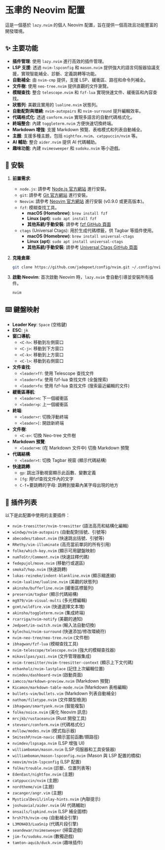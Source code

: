 # 玉聿的 Neovim 配置

這是一個基於 `lazy.nvim` 的個人 Neovim 配置，旨在提供一個高效且功能豐富的開發環境。

## ✨ 主要功能

*   **插件管理**: 使用 `lazy.nvim` 進行高效的插件管理。
*   **LSP 支援**: 透過 `nvim-lspconfig` 和 `mason.nvim` 提供強大的語言伺服器協議支援，實現智能補全、診斷、定義跳轉等功能。
*   **自動補全**: 由 `nvim-cmp` 提供，支援 LSP、緩衝區、路徑和命令列補全。
*   **文件樹**: 使用 `neo-tree.nvim` 提供直觀的文件瀏覽。
*   **模糊查找**: 整合 `telescope.nvim` 和 `fzf-lua` 實現快速文件、緩衝區和內容查找。
*   **狀態列**: 美觀且實用的 `lualine.nvim` 狀態列。
*   **自動配對與環繞**: `nvim-autopairs` 和 `nvim-surround` 提升編輯效率。
*   **代碼格式化**: 透過 `conform.nvim` 實現多語言的自動代碼格式化。
*   **終端整合**: 內建 `toggleterm.nvim` 方便快速切換終端。
*   **Markdown 增強**: 支援 Markdown 預覽、表格模式和列表自動補全。
*   **主題**: 支援多種主題，包括 `nightfox.nvim`、`catppuccin/nvim` 等。
*   **AI 輔助**: 整合 `aider.nvim` 提供 AI 代碼輔助。
*   **趣味功能**: 內建 `nvimesweeper` 和 `sudoku.nvim` 等小遊戲。

## 🚀 安裝

1.  **前置需求**:
    *   `node.js`: 請參考 [Node.js 官方網站](https://nodejs.org/) 進行安裝。
    *   `git`: 請參考 [Git 官方網站](https://git-scm.com/book/zh-tw/v2/%E9%96%8B%E5%A7%8B-Git-%E5%5B%E5%AE%89%E8%A3%9D-Git%5D) 進行安裝。
    *   `Neovim`: 請參考 [Neovim 官方網站](https://neovim.io/doc/user/install.html) 進行安裝 (v0.9.0 或更高版本)。
    *   `fzf`: 模糊查找工具。
        *   **macOS (Homebrew)**: `brew install fzf`
        *   **Linux (apt)**: `sudo apt install fzf`
        *   **其他系統/手動安裝**: 請參考 [fzf GitHub 頁面](https://github.com/junegunn/fzf#installation)
    *   `ctags` (Universal Ctags): 用於生成代碼標籤，供 Tagbar 等插件使用。
        *   **macOS (Homebrew)**: `brew install universal-ctags`
        *   **Linux (apt)**: `sudo apt install universal-ctags`
        *   **其他系統/手動安裝**: 請參考 [Universal Ctags GitHub 頁面](https://github.com/universal-ctags/ctags#how-to-install)

2.  **克隆倉庫**:
    ```bash
    git clone https://github.com/jadepoet/config/nvim.git ~/.config/nvim
    ```

3.  **啟動 Neovim**:
    首次啟動 Neovim 時，`lazy.nvim` 會自動引導並安裝所有插件。
    ```bash
    nvim
    ```

## ⌨️ 鍵盤映射

*   **Leader Key**: `Space` (空格鍵)
*   **ESC**: `jk`
*   **窗口導航**:
    *   `<C-h>`: 移動到左側窗口
    *   `<C-j>`: 移動到下方窗口
    *   `<C-k>`: 移動到上方窗口
    *   `<C-l>`: 移動到右側窗口
*   **文件查找**:
    *   `<leader>ff`: 使用 Telescope 查找文件
    *   `<leader>fa`: 使用 fzf-lua 查找文件 (全盤搜索)
    *   `<leader>fo`: 使用 fzf-lua 查找文件 (搜索最近編輯的文件)
*   **緩衝區導航**:
    *   `<leader>n`: 下一個緩衝區
    *   `<leader>p`: 上一個緩衝區
*   **終端**:
    *   `<leader>r`: 切換浮動終端
    *   `<leader>[`: 開啟新終端
*   **文件樹**:
    *   `<C-e>`: 切換 Neo-tree 文件樹
*   **Markdown 預覽**:
    *   `<leader>m`: (在 Markdown 文件中) 切換 Markdown 預覽
*   **代碼結構**:
    *   `<leader>t`: 切換 Tagbar 視窗 (顯示代碼結構)
*   **快速跳轉**:
    *   `gp`: 跳出浮動視窗顯示此函數、變數定義
    *   `[fg`: 用fzf查找文件內的文字 
    *   `C-f`+要跳轉的字母: 跳轉到螢幕內某字母出現的地方

## 🔌 插件列表

以下是此配置中使用的主要插件：

*   `nvim-treesitter/nvim-treesitter` (語法高亮和結構化編輯)
*   `windwp/nvim-autopairs` (自動配對括號、引號等)
*   `abecodes/tabout.nvim` (快速跳出括號、引號等)
*   `RRethy/vim-illuminate` (高亮當前單詞的所有引用)
*   `folke/which-key.nvim` (顯示可用鍵盤映射)
*   `numToStr/Comment.nvim` (快速註釋代碼)
*   `fedepujol/move.nvim` (移動行或選區)
*   `smoka7/hop.nvim` (快速跳轉)
*   `lukas-reineke/indent-blankline.nvim` (顯示縮進線)
*   `nvim-lualine/lualine.nvim` (美觀的狀態列)
*   `akinsho/bufferline.nvim` (緩衝區標籤列)
*   `preservim/tagbar` (顯示代碼結構)
*   `mg979/vim-visual-multi` (多光標編輯)
*   `gcmt/wildfire.vim` (快速選擇文本塊)
*   `akinsho/toggleterm.nvim` (集成終端)
*   `rcarriga/nvim-notify` (美觀的通知)
*   `Jedpoet/im-switch.nvim` (輸入法自動切換)
*   `kylechui/nvim-surround` (快速添加/修改環繞符)
*   `nvim-neo-tree/neo-tree.nvim` (文件樹)
*   `ibhagwan/fzf-lua` (模糊查找工具)
*   `nvim-telescope/telescope.nvim` (強大的模糊查找器)
*   `mikavilpas/yazi.nvim` (文件管理器集成)
*   `nvim-treesitter/nvim-treesitter-context` (顯示上下文代碼)
*   `ethanholz/nvim-lastplace` (記住上次編輯位置)
*   `nvimdev/dashboard-nvim` (啟動頁面)
*   `iamcco/markdown-preview.nvim` (Markdown 預覽)
*   `Kicamon/markdown-table-mode.nvim` (Markdown 表格編輯)
*   `bullets-vim/bullets.vim` (Markdown 列表自動補全)
*   `nathom/filetype.nvim` (文件類型檢測)
*   `ibhagwan/smartyank.nvim` (智能複製)
*   `folke/noice.nvim` (美化 Neovim 訊息)
*   `mrcjkb/rustaceanvim` (Rust 開發工具)
*   `stevearc/conform.nvim` (代碼格式化)
*   `mvllow/modes.nvim` (模式指示器)
*   `SmiteshP/nvim-navic` (顯示當前函數/類路徑)
*   `nvimdev/lspsaga.nvim` (LSP 增強 UI)
*   `williamboman/mason.nvim` (LSP 伺服器和工具安裝器)
*   `williamboman/mason-lspconfig.nvim` (Mason 與 LSP 配置的橋樑)
*   `neovim/nvim-lspconfig` (LSP 配置)
*   `folke/trouble.nvim` (診斷、位置列表等)
*   `EdenEast/nightfox.nvim` (主題)
*   `catppuccin/nvim` (主題)
*   `nordtheme/vim` (主題)
*   `zacanger/angr.vim` (主題)
*   `MysticalDevil/inlay-hints.nvim` (內聯提示)
*   `joshuavial/aider.nvim` (AI 代碼輔助)
*   `onsails/lspkind.nvim` (LSP 補全圖標)
*   `hrsh7th/nvim-cmp` (自動補全引擎)
*   `L3MON4D3/LuaSnip` (代碼片段引擎)
*   `seandewar/nvimesweeper` (掃雷遊戲)
*   `jim-fx/sudoku.nvim` (數獨遊戲)
*   `tamton-aquib/duck.nvim` (趣味插件)
